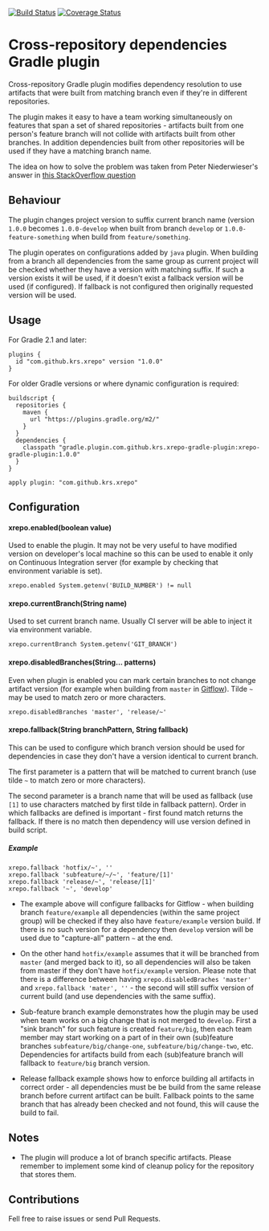 [![Build Status](https://travis-ci.com/krs/xrepo-gradle-plugin.svg?branch=master)](https://travis-ci.com/krs/xrepo-gradle-plugin)
[![Coverage Status](https://coveralls.io/repos/github/krs/xrepo-gradle-plugin/badge.svg?branch=master)](https://coveralls.io/github/krs/xrepo-gradle-plugin?branch=master)

# Cross-repository dependencies Gradle plugin
Cross-repository Gradle plugin modifies dependency resolution to use artifacts that were built from matching branch even if they're in different repositories.

The plugin makes it easy to have a team working simultaneously on features that span a set of shared repositories - artifacts built from one person's feature branch will not collide with artifacts built from other branches. In addition dependencies built from other repositories will be used if they have a matching branch name. 

The idea on how to solve the problem was taken from Peter Niederwieser's answer in [this StackOverflow question](https://stackoverflow.com/questions/22779806/pick-version-with-branchname-as-classifier-with-gradle) 

## Behaviour

The plugin changes project version to suffix current branch name (version `1.0.0` becomes `1.0.0-develop` when built from branch `develop` or `1.0.0-feature-something` when build from `feature/something`.

The plugin operates on configurations added by `java` plugin. When building from a branch all dependencies from the same group as current project will be checked whether they have a version with matching suffix. If such a version exists it will be used, if it doesn't exist a fallback version will be used (if configured). If fallback is not configured then originally requested version will be used.

## Usage

For Gradle 2.1 and later:

```
plugins {
  id "com.github.krs.xrepo" version "1.0.0"
}
```

For older Gradle versions or where dynamic configuration is required:

```
buildscript {
  repositories {
    maven {
      url "https://plugins.gradle.org/m2/"
    }
  }
  dependencies {
    classpath "gradle.plugin.com.github.krs.xrepo-gradle-plugin:xrepo-gradle-plugin:1.0.0"
  }
}

apply plugin: "com.github.krs.xrepo"
```

## Configuration

#### xrepo.enabled(boolean value)
Used to enable the plugin. It may not be very useful to have modified version on developer's local machine so this can be used to enable it only on Continuous Integration server (for example by checking that environment variable is set).

```
xrepo.enabled System.getenv('BUILD_NUMBER') != null  
```

#### xrepo.currentBranch(String name)
Used to set current branch name. Usually CI server will be able to inject it via environment variable.

```
xrepo.currentBranch System.getenv('GIT_BRANCH')
```

#### xrepo.disabledBranches(String... patterns)
Even when plugin is enabled you can mark certain branches to not change artifact version (for example when building from `master` in [Gitflow](https://www.atlassian.com/git/tutorials/comparing-workflows/gitflow-workflow)). Tilde `~` may be used to match zero or more characters.

```
xrepo.disabledBranches 'master', 'release/~'
```

#### xrepo.fallback(String branchPattern, String fallback)
This can be used to configure which branch version should be used for dependencies in case they don't have a version identical to current branch.

The first parameter is a pattern that will be matched to current branch (use tilde `~` to match zero or more characters).

The second parameter is a branch name that will be used as fallback (use `[1]` to use characters matched by first tilde in fallback pattern). Order in which fallbacks are defined is important - first found match returns the fallback. If there is no match then dependency will use version defined in build script.

##### Example

```
xrepo.fallback 'hotfix/~', ''
xrepo.fallback 'subfeature/~/~', 'feature/[1]'
xrepo.fallback 'release/~', 'release/[1]'
xrepo.fallback '~', 'develop'
```
* The example above will configure fallbacks for Gitflow - when building branch `feature/example` all dependencies (within the same project group) will be checked if they also have `feature/example` version build. If there is no such version for a dependency then `develop` version will be used due to "capture-all" pattern `~` at the end.

* On the other hand `hotfix/example` assumes that it will be branched from `master` (and merged back to it), so all dependencies will also be taken from master if  they don't have `hotfix/example` version. Please note that there is a difference between having `xrepo.disabledBraches 'master'` and `xrepo.fallback 'mater', ''` - the second will still suffix version of current build (and use dependencies with the same suffix).

* Sub-feature branch example demonstrates how the plugin may be used when team works on a big change that is not merged to `develop`. First a "sink branch" for such feature is created `feature/big`, then each team member may start working on a part of in their own (sub)feature branches `subfeature/big/change-one`, `subfeature/big/change-two`, etc. Dependencies for artifacts build from each (sub)feature branch will fallback to `feature/big` branch version.

* Release fallback example shows how to enforce building all artifacts in correct order - all dependencies must be be build from the same release branch before current artifact can be built. Fallback points to the same branch that has already been checked and not found, this will cause the build to fail. 


## Notes

* The plugin will produce a lot of branch specific artifacts. Please remember to implement some kind of cleanup policy for the repository that stores them. 

## Contributions

Fell free to raise issues or send Pull Requests.
